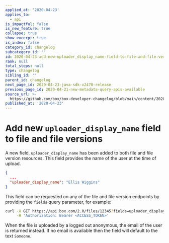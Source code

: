 ```yaml
---
applied_at: '2020-04-23'
applies_to:
  - api
is_impactful: false
is_new_feature: true
collapse: true
show_excerpt: true
is_index: false
category_id: changelog
subcategory_id: ''
id: 2020-04-23-add-new-uploader_display_name-field-to-file-and-file-versions
rank: null
total_steps: null
type: changelog
sibling_id: ''
parent_id: changelog
next_page_id: 2020-04-23-java-sdk-v2470-release
previous_page_id: 2020-04-21-new-metadata-query-apis-available
source_url: >-
  https://github.com/box/box-developer-changelog/blob/main/content/2020/04-23-add-new-uploader_display_name-field-to-file-and-file-versions.md
published_at: '2020-04-23'
---
```

# Add new `uploader_display_name` field to file and file versions

A new field, `uploader_display_name` has been added to both file and file
version resources. This field provides the name of the user at the time of
upload.

<!-- more -->

```json
{
  ...
  "uploader_display_name": "Ellis Wiggins"
}
```

This field can be requested on any of the file and file
version endpoints by providing the `fields` query parameter, for example:

```bash
curl -X GET https://api.box.com/2.0/files/12345?fields=uploader_display_name \
     -H 'Authorization: Bearer <ACCESS_TOKEN>'
```

When the file is uploaded by a logged out anonymous, the email of the
user is returned instead. If no email is available then the field will default
to the text `Someone`.